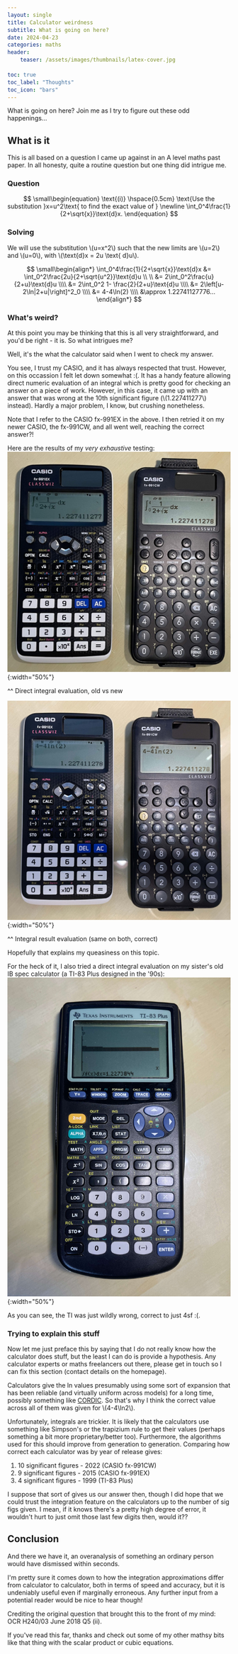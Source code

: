 ```yaml
---
layout: single
title: Calculator weirdness
subtitle: What is going on here?
date: 2024-04-23
categories: maths
header:
    teaser: /assets/images/thumbnails/latex-cover.jpg

toc: true
toc_label: "Thoughts"
toc_icon: "bars"
---
```

What is going on here? Join me as I try to figure out these odd happenings...

## What is it
This is all based on a question I came up against in an A level maths past paper. In all honesty, quite a routine question but one thing did intrigue me.

### Question

$$
\small\begin{equation}
\text{(i)} \hspace{0.5cm} \text{Use the substitution }x=u^2\text{ to find the exact value of }
\newline \int_0^4\frac{1}{2+\sqrt{x}}\text{d}x.
\end{equation}
$$

### Solving
We will use the substitution \\(u=x^2\\) such that the new limits are \\(u=2\\) and \\(u=0\\), with \\(\text{d}x = 2u \text{ d}u\\).

$$
\small\begin{align*}
\int_0^4\frac{1}{2+\sqrt{x}}\text{d}x &= \int_0^2\frac{2u}{2+\sqrt{u^2}}\text{d}u
\\ \\ &= 2\int_0^2\frac{u}{2+u}\text{d}u
\\\\ &= 2\int_0^2 1- \frac{2}{2+u}\text{d}u
\\\\ &= 2\left[u-2\ln|2+u|\right]^2_0
\\\\ &= 4-4\ln(2)
\\\\ &\approx 1.22741127776...
\end{align*}
$$

### What's weird?
At this point you may be thinking that this is all very straightforward, and you'd be right - it is. So what intrigues me?

Well, it's the what the calculator said when I went to check my answer.

You see, I trust my CASIO, and it has always respected that trust. However, on this occassion I felt let down somewhat :(. It has a handy feature allowing direct numeric evaluation of an integral which is pretty good for checking an answer on a piece of work. However, in this case, it came up with an answer that was wrong at the 10th significant figure (\\(1.227411277\\) instead). Hardly a major problem, I know, but crushing nonetheless.

Note that I refer to the CASIO fx-991EX in the above. I then retried it on my newer CASIO, the fx-991CW, and all went well, reaching the correct answer?!

Here are the results of my _very exhaustive_ testing:
![integral calculated](\assets\images\in_posts\calculator_post_apr_24\IMG_5965.jpg){:width="50%"}

^^ Direct integral evaluation, old vs new

![integral calculated](\assets\images\in_posts\calculator_post_apr_24\IMG_5966.jpg){:width="50%"}

^^ Integral result evaluation (same on both, correct)

Hopefully that explains my queasiness on this topic.

For the heck of it, I also tried a direct integral evaluation on my sister's old IB spec calculator (a TI-83 Plus designed in the '90s):
![integral calculated](\assets\images\in_posts\calculator_post_apr_24\IMG_5967.jpg){:width="50%"}

As you can see, the TI was just wildly wrong, correct to just 4sf :(.

### Trying to explain this stuff
Now let me just preface this by saying that I do not really know how the calculator does stuff, but the least I can do is provide a hypothesis. Any calculator experts or maths freelancers out there, please get in touch so I can fix this section (contact details on the homepage).

Calculators give the ln values presumably using some sort of expansion that has been reliable (and virtually uniform across models) for a long time, possibly something like [CORDIC](https://en.wikipedia.org/wiki/CORDIC). So that's why I think the correct value across all of them was given for \\(4-4\ln2\\).

Unfortunately, integrals are trickier. It is likely that the calculators use something like Simpson's or the trapizium rule to get their values (perhaps something a bit more proprietary/better too). Furthermore, the algorithms used for this should improve from generation to generation. Comparing how correct each calculator was by year of release gives:
1.  10 significant figures - 2022 (CASIO fx-991CW)
2.  9 significant figures - 2015 (CASIO fx-991EX)
3.  4 significant figures - 1999 (TI-83 Plus)

I suppose that sort of gives us our answer then, though I did hope that we could trust the integration feature on the calculators up to the number of sig figs given. I mean, if it knows there's a pretty high degree of error, it wouldn't hurt to just omit those last few digits then, would it??

## Conclusion
And there we have it, an overanalysis of something an ordinary person would have dismissed within seconds.

I'm pretty sure it comes down to how the integration approximations differ from calculator to calculator, both in terms of speed and accuracy, but it is undeniably useful even if marginally erroneous. Any further input from a potential reader would be nice to hear though!

Crediting the original question that brought this to the front of my mind: OCR H240/03 June 2018 Q5 (ii).

If you've read this far, thanks and check out some of my other mathsy bits like that thing with the scalar product or cubic equations.